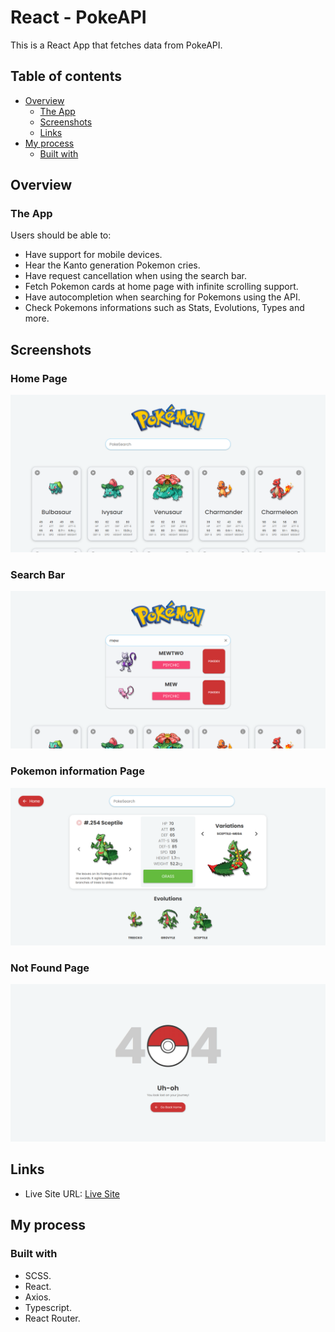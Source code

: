 # React - PokeAPI

This is a React App that fetches data from PokeAPI.

## Table of contents

- [Overview](#overview)
  - [The App](#the-app)
  - [Screenshots](#screenshots)
  - [Links](#links)
- [My process](#my-process)
  - [Built with](#built-with)

## Overview

### The App

Users should be able to:

- Have support for mobile devices.
- Hear the Kanto generation Pokemon cries.
- Have request cancellation when using the search bar.
- Fetch Pokemon cards at home page with infinite scrolling support.
- Have autocompletion when searching for Pokemons using the API.
- Check Pokemons informations such as Stats, Evolutions, Types and more.

## Screenshots

### Home Page

![](/screenshots/homepage.png)

### Search Bar

![](/screenshots/searchbar.png)

### Pokemon information Page

![](/screenshots/pokeinfopage.png)

### Not Found Page

![](/screenshots/notfoundpage.png)

## Links

- Live Site URL: [Live Site](https://poke-api-opal.vercel.app/)

## My process

### Built with

- SCSS.
- React.
- Axios.
- Typescript.
- React Router.
